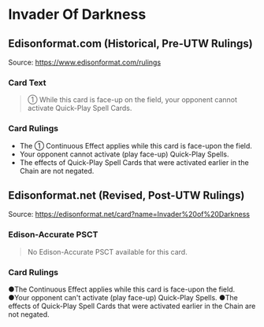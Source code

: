 # Invader Of Darkness

## Edisonformat.com (Historical, Pre-UTW Rulings)

Source: https://www.edisonformat.com/rulings

### Card Text

> ① While this card is face-up on the field, your opponent cannot activate Quick-Play Spell Cards.

### Card Rulings

*   The ① Continuous Effect applies while this card is face-upon the field.
*   Your opponent cannot activate (play face-up) Quick-Play Spells.
*   The effects of Quick-Play Spell Cards that were activated earlier in the Chain are not negated.

## Edisonformat.net (Revised, Post-UTW Rulings)

Source: https://edisonformat.net/card?name=Invader%20of%20Darkness

### Edison-Accurate PSCT

> No Edison-Accurate PSCT available for this card.

### Card Rulings

●The Continuous Effect applies while this card is face-upon the field.
●Your opponent can't activate (play face-up) Quick-Play Spells.
●The effects of Quick-Play Spell Cards that were activated earlier in the Chain are not negated.
            